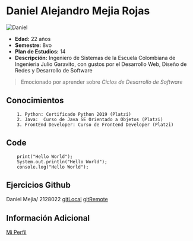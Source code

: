 # Daniel Alejandro Mejia Rojas
![Daniel](https://campusvirtual.escuelaing.edu.co/moodle/pluginfile.php/35262/user/icon/enlightlite/f1?rev=303342)

 - **Edad:** 22 años
 - **Semestre:** 8vo
 - **Plan de Estudios:** 14
 - **Descripción:** Ingeniero de Sistemas de la Escuela Colombiana de Ingenieria Julio Garavito, con gustos 		  por el Desarrollo Web, Diseño de Redes y Desarrollo de Software

> Emocionado por aprender sobre *Ciclos de Desarrollo de Software*


## Conocimientos
		1. Python: Certificado Python 2019 (Platzi)
		2. Java:  Curso de Java SE Orientado a Objetos (Platzi)
		3. FrontEnd Developer: Curso de Frontend Developer (Platzi)
## Code
```
	print("Hello World");
	System.out.println("Hello World");
	console.log("Hello World");
```

## Ejercicios Github

Daniel Mejia/ 2128022
[gitLocal](https://github.com/Desarik98/Lab1-CVDS/blob/Main/Lab1/Assets/gitLocal.png)
[gitRemote](https://github.com/Desarik98/Lab1-CVDS/blob/Main/Lab1/Assets/gitRemote.png)

## Información Adicional
  
  [Mi Perfil](campusvirtual.escuelaing.edu.co/moodle/user/profile.php?id=10864)

